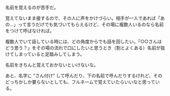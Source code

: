 名前を覚えるのが苦手だ。

覚えてないまま接するので、その人に声をかけづらい。相手が一人であれば「あの…」って言うだけでも気づいてもらえるけど、その場に複数人いるのなら名前をつけて呼ばなければ。

複数人でいて話している時には、どの角度からでも話を回したい。「○○さんはどう思う？」をその場の流れで口にしたいと思うとき（割とよくある）名前が抜けてしまっていると足踏みしてしまう。

名前をきちんと覚えておかないといけないな。

あと、名字に "さん付け" して呼んだり、下の名前で呼んだりするけれど、そのどっちかしか要らないとしても、フルネームで覚えていたらいいなと思っている。